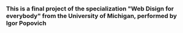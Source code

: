 ### This is a final project of the specialization "Web Disign for everybody" from the University of Michigan, performed by Igor Popovich
